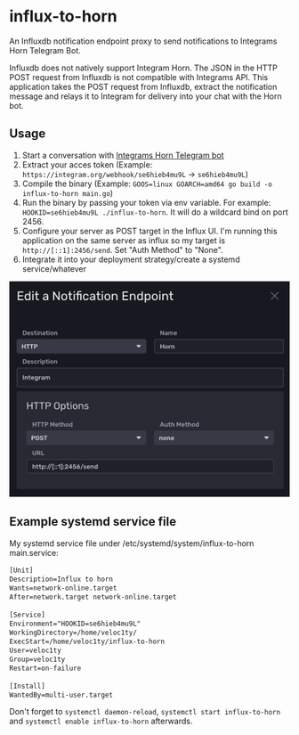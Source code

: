 # influx-to-horn

An Influxdb notification endpoint proxy to send notifications to Integrams Horn Telegram Bot.

Influxdb does not natively support Integram Horn. The JSON in the HTTP POST request from Influxdb is not compatible with Integrams API. This application takes the POST request from Influxdb, extract the notification message and relays it to Integram for delivery into your chat with the Horn bot.

## Usage

1. Start a conversation with [Integrams Horn Telegram bot](https://t.me/bullhorn_bot)
2. Extract your acces token (Example: `https://integram.org/webhook/se6hieb4mu9L` -> `se6hieb4mu9L`)
3. Compile the binary (Example: `GOOS=linux GOARCH=amd64 go build -o influx-to-horn main.go`)
4. Run the binary by passing your token via env variable. For example: `HOOKID=se6hieb4mu9L ./influx-to-horn`. It will do a wildcard bind on port 2456.
5. Configure your server as POST target in the Influx UI. I'm running this application on the same server as influx so my target is `http://[::1]:2456/send`. Set "Auth Method" to "None".
6. Integrate it into your deployment strategy/create a systemd service/whatever

![Screenshot](.images/notification-setup.png)

## Example systemd service file

My systemd service file under /etc/systemd/system/influx-to-horn main.service:

```
[Unit]
Description=Influx to horn
Wants=network-online.target
After=network.target network-online.target

[Service]
Environment="HOOKID=se6hieb4mu9L"
WorkingDirectory=/home/veloc1ty/
ExecStart=/home/veloc1ty/influx-to-horn
User=veloc1ty
Group=veloc1ty
Restart=on-failure

[Install]
WantedBy=multi-user.target
```

Don't forget to `systemctl daemon-reload`, `systemctl start influx-to-horn` and `systemctl enable influx-to-horn` afterwards.
